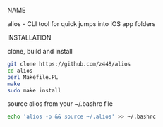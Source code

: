 NAME

alios - CLI tool for quick jumps into iOS app folders


INSTALLATION

clone, build and install

```bash
git clone https://github.com/z448/alios
cd alios
perl Makefile.PL
make
sudo make install
```
source alios from your ~/.bashrc file

```bash
echo 'alios -p && source ~/.alios' >> ~/.bashrc
```
